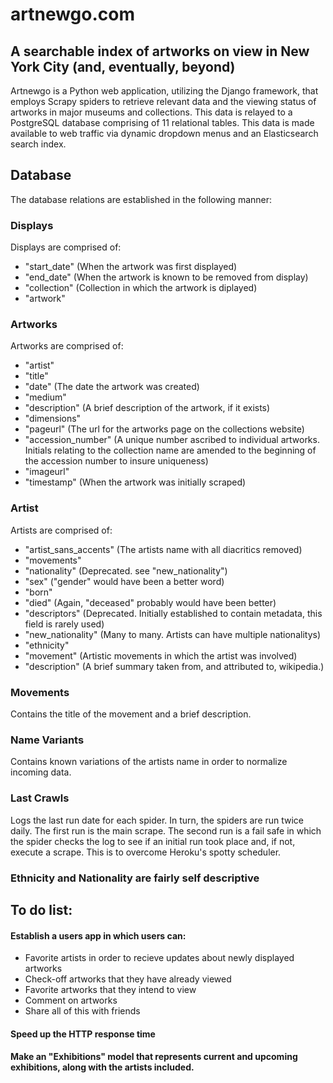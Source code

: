 artnewgo.com
=
A searchable index of artworks on view in New York City (and, eventually, beyond)
-
Artnewgo is a Python web application, utilizing the Django framework, that employs Scrapy spiders to retrieve relevant data and the viewing status of artworks in major museums and collections. This data is relayed to a PostgreSQL database comprising of 11 relational tables. This data is made available to web traffic via dynamic dropdown menus and an Elasticsearch search index.

Database
-
The database relations are established in the following manner:

### Displays
Displays are comprised of:
* "start_date" (When the artwork was first displayed)
* "end_date" (When the artwork is known to be removed from display)
* "collection" (Collection in which the artwork is diplayed)
* "artwork"

### Artworks
Artworks are comprised of:
* "artist"
* "title"
* "date" (The date the artwork was created)
* "medium"
* "description" (A brief description of the artwork, if it exists)
* "dimensions"
* "pageurl" (The url for the artworks page on the collections website)
* "accession_number" (A unique number ascribed to individual artworks. Initials relating to the collection name are amended to the beginning of the accession number to insure uniqueness)
* "imageurl"
* "timestamp" (When the artwork was initially scraped)

### Artist
Artists are comprised of:
* "artist_sans_accents" (The artists name with all diacritics removed)
* "movements"
* "nationality" (Deprecated. see "new_nationality")
* "sex" ("gender" would have been a better word)
* "born"
* "died" (Again, "deceased" probably would have been better)
* "descriptors" (Deprecated. Initially established to contain metadata, this field is rarely used)
* "new_nationality" (Many to many. Artists can have multiple nationalitys)
* "ethnicity"
* "movement" (Artistic movements in which the artist was involved)
* "description" (A brief summary taken from, and attributed to, wikipedia.)

### Movements
Contains the title of the movement and a brief description.

### Name Variants
Contains known variations of the artists name in order to normalize incoming data.

### Last Crawls
Logs the last run date for each spider. In turn, the spiders are run twice daily. The first run is the main scrape. The second run is a fail safe in which the spider checks the log to see if an initial run took place and, if not, execute a scrape. This is to overcome Heroku's spotty scheduler.

### Ethnicity and Nationality are fairly self descriptive

To do list:
-
#### Establish a users app in which users can:
* Favorite artists in order to recieve updates about newly displayed artworks
* Check-off artworks that they have already viewed
* Favorite artworks that they intend to view
* Comment on artworks
* Share all of this with friends

#### Speed up the HTTP response time

#### Make an "Exhibitions" model that represents current and upcoming exhibitions, along with the artists included.
